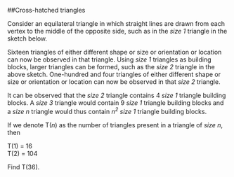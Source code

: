 ##Cross-hatched triangles

Consider an equilateral triangle in which straight lines are drawn from each vertex to the middle of the opposite side, such as in the <i>size 1</i> triangle in the sketch below.

Sixteen triangles of either different shape or size or orientation or location can now be observed in that triangle. Using <i>size 1</i> triangles as building blocks, larger triangles can be formed, such as the <i>size 2</i> triangle in the above sketch. One-hundred and four triangles of either different shape or size or orientation or location can now be observed in that <i>size 2</i> triangle.

It can be observed that the <i>size 2</i> triangle contains 4 <i>size 1</i> triangle building blocks. A <i>size 3</i> triangle would contain 9 <i>size 1</i> triangle building blocks and a <i>size n</i> triangle would thus contain <i>n<sup>2</sup> size 1</i> triangle building blocks.

If we denote T(<var>n</var>) as the number of triangles present in a triangle of <i>size <var>n</var></i>, then

T(1) = 16<br>
T(2) = 104

Find T(36).
